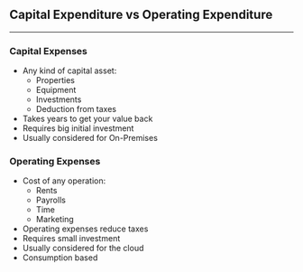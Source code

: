## Capital Expenditure vs Operating Expenditure
---
### Capital Expenses

* Any kind of capital asset:
	* Properties
	* Equipment
	* Investments
	* Deduction from taxes
* Takes years to get your value back
* Requires big initial investment
* Usually considered for On-Premises

### Operating Expenses

* Cost of any operation:
	* Rents
	* Payrolls
	* Time
	* Marketing
* Operating expenses reduce taxes
* Requires small investment
* Usually considered for the cloud
* Consumption based


